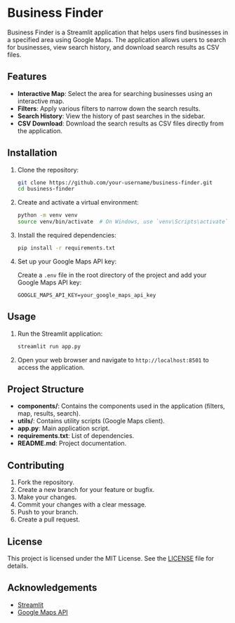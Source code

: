 # Business Finder

Business Finder is a Streamlit application that helps users find businesses in a specified area using Google Maps. The application allows users to search for businesses, view search history, and download search results as CSV files.

## Features

- **Interactive Map**: Select the area for searching businesses using an interactive map.
- **Filters**: Apply various filters to narrow down the search results.
- **Search History**: View the history of past searches in the sidebar.
- **CSV Download**: Download the search results as CSV files directly from the application.

## Installation

1. Clone the repository:

    ```bash
    git clone https://github.com/your-username/business-finder.git
    cd business-finder
    ```

2. Create and activate a virtual environment:

    ```bash
    python -m venv venv
    source venv/bin/activate  # On Windows, use `venv\Scripts\activate`
    ```

3. Install the required dependencies:

    ```bash
    pip install -r requirements.txt
    ```

4. Set up your Google Maps API key:

    Create a `.env` file in the root directory of the project and add your Google Maps API key:

    ```env
    GOOGLE_MAPS_API_KEY=your_google_maps_api_key
    ```

## Usage

1. Run the Streamlit application:

    ```bash
    streamlit run app.py
    ```

2. Open your web browser and navigate to `http://localhost:8501` to access the application.

## Project Structure

- **components/**: Contains the components used in the application (filters, map, results, search).
- **utils/**: Contains utility scripts (Google Maps client).
- **app.py**: Main application script.
- **requirements.txt**: List of dependencies.
- **README.md**: Project documentation.

## Contributing

1. Fork the repository.
2. Create a new branch for your feature or bugfix.
3. Make your changes.
4. Commit your changes with a clear message.
5. Push to your branch.
6. Create a pull request.

## License

This project is licensed under the MIT License. See the [LICENSE](LICENSE) file for details.

## Acknowledgements

- [Streamlit](https://streamlit.io/)
- [Google Maps API](https://developers.google.com/maps)
